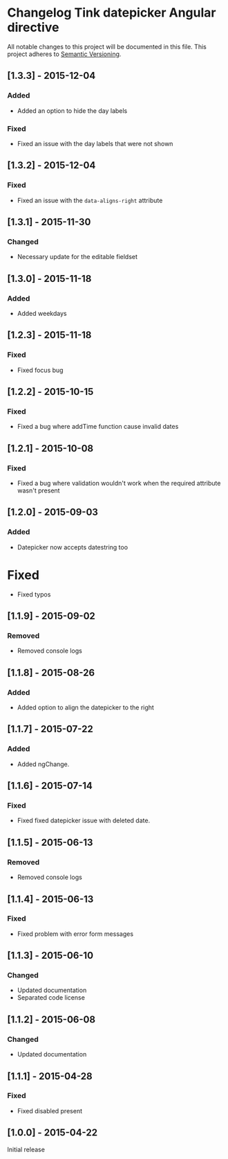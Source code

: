 # Changelog Tink datepicker Angular directive

All notable changes to this project will be documented in this file.
This project adheres to [Semantic Versioning](http://semver.org/).

<!--
## [Unreleased] - [unreleased]

### Added
### Changed
### Deprecated
### Removed
### Fixed
### Security
-->

## [1.3.3] - 2015-12-04

### Added
- Added an option to hide the day labels

### Fixed
- Fixed an issue with the day labels that were not shown



## [1.3.2] - 2015-12-04

### Fixed
- Fixed an issue with the `data-aligns-right` attribute



## [1.3.1] - 2015-11-30

### Changed
- Necessary update for the editable fieldset



## [1.3.0] - 2015-11-18

### Added
- Added weekdays



## [1.2.3] - 2015-11-18

### Fixed
- Fixed focus bug



## [1.2.2] - 2015-10-15

### Fixed
- Fixed a bug where addTime function cause invalid dates


## [1.2.1] - 2015-10-08

### Fixed
- Fixed a bug where validation wouldn't work when the required attribute wasn't present



## [1.2.0] - 2015-09-03

### Added
- Datepicker now accepts datestring too

# Fixed
- Fixed typos



## [1.1.9] - 2015-09-02

### Removed
- Removed console logs



## [1.1.8] - 2015-08-26

### Added
- Added option to align the datepicker to the right



## [1.1.7] - 2015-07-22

### Added
- Added ngChange.



## [1.1.6] - 2015-07-14

### Fixed
- Fixed fixed datepicker issue with deleted date.



## [1.1.5] - 2015-06-13

### Removed
- Removed console logs



## [1.1.4] - 2015-06-13

### Fixed
- Fixed problem with error form messages



## [1.1.3] - 2015-06-10

### Changed
- Updated documentation
- Separated code license



## [1.1.2] - 2015-06-08

### Changed
- Updated documentation



## [1.1.1] - 2015-04-28

### Fixed
- Fixed disabled present



## [1.0.0] - 2015-04-22

Initial release
